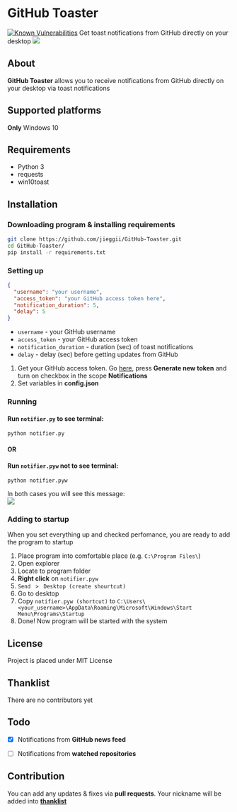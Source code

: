 # GitHub Toaster
[![Known Vulnerabilities](https://snyk.io/test/github/jieggii/GitHub-Toaster/badge.svg?targetFile=requirements.txt)](https://snyk.io/test/github/jieggii/GitHub-Toaster?targetFile=requirements.txt)
Get toast notifications from GitHub directly on your desktop
<img src="https://imgur.com/3ekMkWy.jpg">

## About
<b>GitHub Toaster</b> allows you to receive notifications from GitHub directly on your desktop via toast notifications


## Supported platforms
<b>Only</b> Windows 10

## Requirements
* Python 3
* requests
* win10toast

## Installation
### Downloading program & installing requirements
```bash
git clone https://github.com/jieggii/GitHub-Toaster.git
cd GitHub-Toaster/
pip install -r requirements.txt
```

### Setting up
```json
{  
  "username": "your username",  
  "access_token": "your GitHub access token here",  
  "notification_duration": 5,  
  "delay": 5  
}
```
* ```username``` - your GitHub username
* ```access_token``` - your GitHub access token
* ```notification_duration``` - duration (sec) of toast notifications
* ```delay``` - delay (sec) before getting updates from GitHub

1. Get your GitHub access token. Go <a href="https://github.com/settings/tokens">here</a>, press <b>Generate new token</b> and turn on checkbox in the scope <b>Notifications</b>
2. Set variables in <b>config.json</b>

### Running
#### Run ```notifier.py``` to see terminal:
```python notifier.py```

#### OR

#### Run ```notifier.pyw``` not to see terminal:
```python notifier.pyw```

In both cases you will see this message:
<br>
<img src="https://imgur.com/SouzUJf.jpg">

### Adding to startup
When you set everything up and checked perfomance, you are ready to add the program to startup
1. Place program into comfortable place (e.g. ```C:\Program Files\```)
2. Open explorer
3. Locate to program folder
4. <b>Right click</b> on ```notifier.pyw``` 
5. ```Send ``` ```>``` ``` Desktop (create shourtcut)```
6. Go to desktop
7. Copy ```notifier.pyw (shortcut)``` to ```C:\Users\<your_username>\AppData\Roaming\Microsoft\Windows\Start Menu\Programs\Startup```
8. Done! Now program will be started with the system

## License
Project is placed under MIT License

## Thanklist
There are no contributors yet

## Todo
 - [x] Notifications from <b>GitHub news feed</b>
 - [ ] Notifications from <b>watched repositories</b>


## Contribution
You can add any updates & fixes via  <b>pull requests</b>. Your nickname will be added into <a href="#thanklist"><b>thanklist</b></a>
